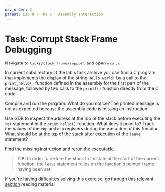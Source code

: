 ```yaml
---
nav_order: 2
parent: Lab 9 - The C - Assembly Interaction
---
```


# Task: Corrupt Stack Frame Debugging

Navigate to `tasks/stack-frame/support` and open `main.c`

In current subdirectory of the lab's task archive you can find a C program that implements the display of the string `Hello world!` by a call to the `print_hello()` function defined in the assembly for the first part of the message, followed by two calls to the `printf()` function directly from the C code.

Compile and run the program.
What do you notice?
The printed message is not as expected because the assembly code is missing an instruction.

Use GDB to inspect the address at the top of the stack before executing the `ret` statement in the `print_hello()` function.
What does it point to?
Track the values of the `ebp` and `esp` registers during the execution of this function.
What should be at the top of the stack after execution of the `leave` statement?

Find the missing instruction and rerun the executable.

> **TIP:**
> In order to restore the stack to its state at the start of the current function, the `leave` statement relies on the function's pointer frame having been set.

If you're having difficulties solving this exercise, go through [this relevant section](../../readiing/stack-c-asm.md) reading material.
